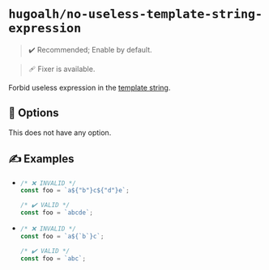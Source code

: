 # `hugoalh/no-useless-template-string-expression`

> ✔️ Recommended; Enable by default.

> 🩹 Fixer is available.

Forbid useless expression in the [template string][ecmascript-template-string].

## 🔧 Options

This does not have any option.

## ✍️ Examples

- ```ts
  /* ❌ INVALID */
  const foo = `a${"b"}c${"d"}e`;

  /* ✔️ VALID */
  const foo = `abcde`;
  ```
- ```ts
  /* ❌ INVALID */
  const foo = `a${`b`}c`;

  /* ✔️ VALID */
  const foo = `abc`;
  ```

[ecmascript-template-string]: https://developer.mozilla.org/en-US/docs/Web/JavaScript/Reference/Template_literals
